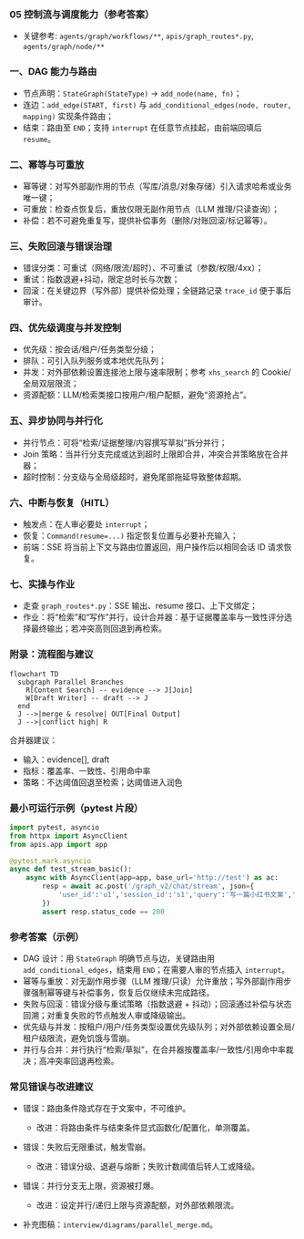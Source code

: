 ### 05 控制流与调度能力（参考答案）

- 关键参考: `agents/graph/workflows/**`, `apis/graph_routes*.py`, `agents/graph/node/**`

### 一、DAG 能力与路由
- 节点声明：`StateGraph(StateType)` → `add_node(name, fn)`；
- 连边：`add_edge(START, first)` 与 `add_conditional_edges(node, router, mapping)` 实现条件路由；
- 结束：路由至 `END`；支持 `interrupt` 在任意节点挂起，由前端回填后 `resume`。

### 二、幂等与可重放
- 幂等键：对写外部副作用的节点（写库/消息/对象存储）引入请求哈希或业务唯一键；
- 可重放：检查点恢复后，重放仅限无副作用节点（LLM 推理/只读查询）；
- 补偿：若不可避免重复写，提供补偿事务（删除/对账回滚/标记幂等）。

### 三、失败回滚与错误治理
- 错误分类：可重试（网络/限流/超时）、不可重试（参数/权限/4xx）；
- 重试：指数退避+抖动，限定总时长与次数；
- 回滚：在关键边界（写外部）提供补偿处理；全链路记录 `trace_id` 便于事后审计。

### 四、优先级调度与并发控制
- 优先级：按会话/租户/任务类型分级；
- 排队：可引入队列服务或本地优先队列；
- 并发：对外部依赖设置连接池上限与速率限制；参考 `xhs_search` 的 Cookie/全局双层限流；
- 资源配额：LLM/检索类接口按用户/租户配额，避免“资源抢占”。

### 五、异步协同与并行化
- 并行节点：可将“检索/证据整理/内容撰写草拟”拆分并行；
- Join 策略：当并行分支完成或达到超时上限即合并，冲突合并策略放在合并器；
- 超时控制：分支级与全局级超时，避免尾部拖延导致整体超期。

### 六、中断与恢复（HITL）
- 触发点：在人审必要处 `interrupt`；
- 恢复：`Command(resume=...)` 指定恢复位置与必要补充输入；
- 前端：SSE 将当前上下文与路由位置返回，用户操作后以相同会话 ID 请求恢复。

### 七、实操与作业
- 走查 `graph_routes*.py`：SSE 输出、resume 接口、上下文绑定；
- 作业：将“检索”和“写作”并行，设计合并器：基于证据覆盖率与一致性评分选择最终输出；若冲突高则回退到再检索。

### 附录：流程图与建议

```mermaid
flowchart TD
  subgraph Parallel Branches
    R[Content Search] -- evidence --> J[Join]
    W[Draft Writer] -- draft --> J
  end
  J -->|merge & resolve| OUT[Final Output]
  J -->|conflict high| R
```

合并器建议：
- 输入：evidence[], draft
- 指标：覆盖率、一致性、引用命中率
- 策略：不达阈值回退至检索；达阈值进入润色

### 最小可运行示例（pytest 片段）
```python
import pytest, asyncio
from httpx import AsyncClient
from apis.app import app

@pytest.mark.asyncio
async def test_stream_basic():
    async with AsyncClient(app=app, base_url='http://test') as ac:
        resp = await ac.post('/graph_v2/chat/stream', json={
            'user_id':'u1','session_id':'s1','query':'写一篇小红书文案','enable_human_review': False
        })
        assert resp.status_code == 200
```

### 参考答案（示例）
- DAG 设计：用 `StateGraph` 明确节点与边，关键路由用 `add_conditional_edges`，结束用 `END`；在需要人审的节点插入 `interrupt`。
- 幂等与重放：对无副作用步骤（LLM 推理/只读）允许重放；写外部副作用步骤强制幂等键与补偿事务，恢复后仅继续未完成路径。
- 失败与回滚：错误分级与重试策略（指数退避 + 抖动）；回滚通过补偿与状态回溯；对重复失败的节点触发人审或降级输出。
- 优先级与并发：按租户/用户/任务类型设置优先级队列；对外部依赖设置全局/租户级限流，避免饥饿与雪崩。
- 并行与合并：并行执行“检索/草拟”，在合并器按覆盖率/一致性/引用命中率裁决；高冲突率回退再检索。

### 常见错误与改进建议
- 错误：路由条件隐式存在于文案中，不可维护。
  - 改进：将路由条件与结束条件显式函数化/配置化，单测覆盖。
- 错误：失败后无限重试，触发雪崩。
  - 改进：错误分级、退避与熔断；失败计数阈值后转人工或降级。
- 错误：并行分支无上限，资源被打爆。
  - 改进：设定并行/递归上限与资源配额，对外部依赖限流。

- 补充图稿：`interview/diagrams/parallel_merge.md`。
